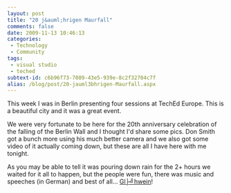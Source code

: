 ```yaml
---
layout: post
title: "20 j&auml;hrigen Maurfall"
comments: false
date: 2009-11-13 10:46:13
categories:
 - Technology
 - Community
tags:
 - visual studio
 - teched
subtext-id: c6b96f73-7089-43e5-939e-8c2f32704c7f
alias: /blog/post/20-jauml3bhrigen-Maurfall.aspx
---
```



This week I was in Berlin presenting four sessions at TechEd Europe. This is a beautiful city and it was a great event.

We were very fortunate to be here for the 20th anniversary celebration of the falling of the Berlin Wall and I thought I'd share some pics. Don Smith got a bunch more using his much better camera and we also got some video of it actually coming down, but these are all I have here with me tonight. 

As you may be able to tell it was pouring down rain for the 2+ hours we waited for it all to happen, but the people were fun, there was music and speeches (in German) and best of all... [Gl├╝hwein](http://en.wikipedia.org/wiki/Mulled_wine)!
